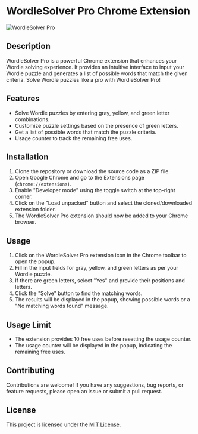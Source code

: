 # WordleSolver Pro Chrome Extension

![WordleSolver Pro](extension-screenshot.png)

## Description

WordleSolver Pro is a powerful Chrome extension that enhances your Wordle solving experience. It provides an intuitive interface to input your Wordle puzzle and generates a list of possible words that match the given criteria. Solve Wordle puzzles like a pro with WordleSolver Pro!

## Features

- Solve Wordle puzzles by entering gray, yellow, and green letter combinations.
- Customize puzzle settings based on the presence of green letters.
- Get a list of possible words that match the puzzle criteria.
- Usage counter to track the remaining free uses.

## Installation

1. Clone the repository or download the source code as a ZIP file.
2. Open Google Chrome and go to the Extensions page (`chrome://extensions`).
3. Enable "Developer mode" using the toggle switch at the top-right corner.
4. Click on the "Load unpacked" button and select the cloned/downloaded extension folder.
5. The WordleSolver Pro extension should now be added to your Chrome browser.

## Usage

1. Click on the WordleSolver Pro extension icon in the Chrome toolbar to open the popup.
2. Fill in the input fields for gray, yellow, and green letters as per your Wordle puzzle.
3. If there are green letters, select "Yes" and provide their positions and letters.
4. Click the "Solve" button to find the matching words.
5. The results will be displayed in the popup, showing possible words or a "No matching words found" message.

## Usage Limit

- The extension provides 10 free uses before resetting the usage counter.
- The usage counter will be displayed in the popup, indicating the remaining free uses.

## Contributing

Contributions are welcome! If you have any suggestions, bug reports, or feature requests, please open an issue or submit a pull request.

## License

This project is licensed under the [MIT License](LICENSE).

